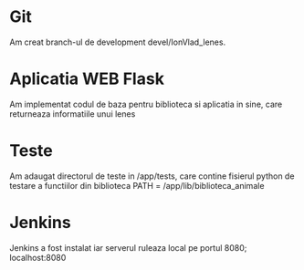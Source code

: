 <h1>Git</h1>
Am creat branch-ul de development devel/IonVlad_lenes.
<br>
<h1>Aplicatia WEB Flask</h1>
Am implementat codul de baza pentru biblioteca si aplicatia in sine, care returneaza informatiile unui lenes
<h1>Teste</h1>
Am adaugat directorul de teste in /app/tests, care contine fisierul python de testare a functiilor din biblioteca
PATH = /app/lib/biblioteca_animale
<h1>Jenkins</h1>
Jenkins a fost instalat iar serverul ruleaza local pe portul 8080; localhost:8080
